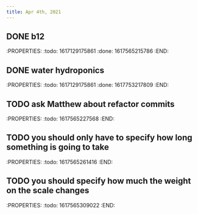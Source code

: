 ```yaml
---
title: Apr 4th, 2021
---
```


## DONE b12
:PROPERTIES:
:todo: 1617129175861
:done: 1617565215786
:END:
## DONE water hydroponics
:PROPERTIES:
:todo: 1617129175861
:done: 1617753217809
:END:
## TODO ask Matthew about refactor commits
:PROPERTIES:
:todo: 1617565227568
:END:
## TODO you should only have to specify how long something is going to take
:PROPERTIES:
:todo: 1617565261416
:END:
## TODO you should specify how much the weight on the scale changes
:PROPERTIES:
:todo: 1617565309022
:END:
